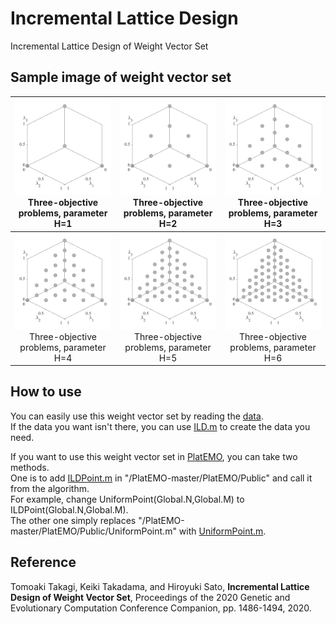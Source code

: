 # Incremental Lattice Design
 Incremental Lattice Design  of Weight Vector Set

## Sample image of weight vector set
|![image](image/H1.svg)Three-objective problems, parameter H=1|![image](image/H2.svg)Three-objective problems, parameter H=2|![image](image/H3.svg)Three-objective  problems, parameter H=3
|:-:|:-:|:-:|
|![image](image/H4.svg)Three-objective problems, parameter H=4|![image](image/H5.svg)Three-objective problems, parameter H=5|![image](image/H6.svg)Three-objective problems, parameter H=6|

## How to use
You can easily use this weight vector set by reading the [data](data).  
If the data you want isn't there, you can use [ILD.m](ILD/ILD.m) to create the data you need.  

If you want to use this weight vector set in [PlatEMO](https://github.com/BIMK/PlatEMO), you can take two methods.  
One is to add [ILDPoint.m](ILD/ILDPoint.m) in "/PlatEMO-master/PlatEMO/Public" and call it from the algorithm.  
For example, change UniformPoint(Global.N,Global.M) to ILDPoint(Global.N,Global.M).  
The other one simply replaces "/PlatEMO-master/PlatEMO/Public/UniformPoint.m" with [UniformPoint.m](ILD/UniformPoint.m).

## Reference 
Tomoaki Takagi, Keiki Takadama, and Hiroyuki Sato, **Incremental Lattice Design of Weight Vector Set**, Proceedings of the 2020 Genetic and Evolutionary Computation Conference Companion, pp. 1486-1494, 2020.
